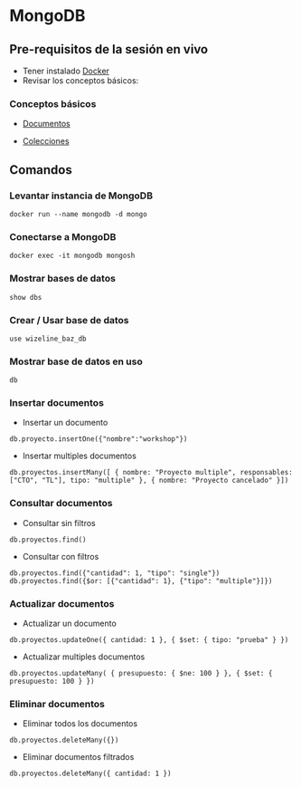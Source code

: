# MongoDB

## Pre-requisitos de la sesión en vivo
- Tener instalado [Docker](https://www.docker.com/)
- Revisar los conceptos básicos:

### Conceptos básicos

* [Documentos](https://www.mongodb.com/docs/manual/core/document/)

* [Colecciones](https://www.mongodb.com/docs/manual/core/databases-and-collections/)

## Comandos
### Levantar instancia de MongoDB
``` docker run --name mongodb -d mongo ```
### Conectarse a MongoDB
``` docker exec -it mongodb mongosh ```
### Mostrar bases de datos
``` show dbs ```
### Crear / Usar base de datos
``` use wizeline_baz_db ```
### Mostrar base de datos en uso
``` db ```
### Insertar documentos
* Insertar un documento

``` db.proyecto.insertOne({"nombre":"workshop"}) ```

* Insertar multiples documentos

``` db.proyectos.insertMany([ { nombre: "Proyecto multiple", responsables: ["CTO", "TL"], tipo: "multiple" }, { nombre: "Proyecto cancelado" }]) ```

### Consultar documentos
* Consultar sin filtros

``` db.proyectos.find() ```

* Consultar con filtros

``` 
db.proyectos.find({"cantidad": 1, "tipo": "single"})
db.proyectos.find({$or: [{"cantidad": 1}, {"tipo": "multiple"}]})
```

### Actualizar documentos
* Actualizar un documento

```
db.proyectos.updateOne({ cantidad: 1 }, { $set: { tipo: "prueba" } })
```

* Actualizar multiples documentos

```
db.proyectos.updateMany( { presupuesto: { $ne: 100 } }, { $set: { presupuesto: 100 } })
```

### Eliminar documentos
* Eliminar todos los documentos

``` db.proyectos.deleteMany({}) ```

* Eliminar documentos filtrados

``` db.proyectos.deleteMany({ cantidad: 1 }) ```
